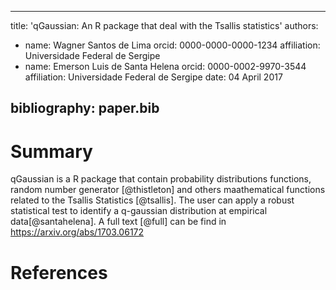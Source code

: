 ---
  title: 'qGaussian: An R package that deal with the Tsallis statistics'
  authors:
   - name: Wagner Santos de Lima
     orcid: 0000-0000-0000-1234
     affiliation: Universidade Federal de Sergipe
   - name: Emerson Luis de Santa Helena
     orcid: 0000-0002-9970-3544
     affiliation: Universidade Federal de Sergipe
  date: 04 April 2017
  
  bibliography: paper.bib
  ---

  # Summary

  qGaussian is a R package that contain probability distributions functions, random number
  generator [@thistleton] and others maathematical functions related to the Tsallis Statistics [@tsallis]. 
  The user can apply a robust statistical test to identify a q-gaussian distribution at empirical data[@santahelena]. 
  A full text [@full] can be find in https://arxiv.org/abs/1703.06172
  

  # References
 
